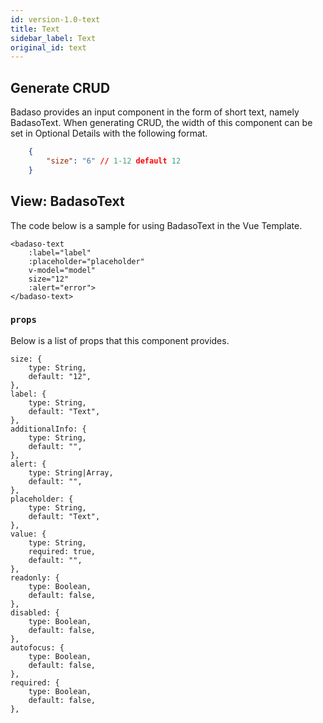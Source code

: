 ```yaml
---
id: version-1.0-text
title: Text
sidebar_label: Text
original_id: text
---
```


## Generate CRUD

Badaso provides an input component in the form of short text, namely BadasoText. When generating CRUD, the width of this component can be set in Optional Details with the following format.

<!--DOCUSAURUS_CODE_TABS-->
<!--JSON-->
```json
    {
        "size": "6" // 1-12 default 12
    }
```
<!--END_DOCUSAURUS_CODE_TABS-->

## View: BadasoText

The code below is a sample for using BadasoText in the Vue Template.

<!--DOCUSAURUS_CODE_TABS-->
<!--Vue-->
```vue
<badaso-text
    :label="label"
    :placeholder="placeholder"
    v-model="model"
    size="12"
    :alert="error">
</badaso-text>
```
<!--END_DOCUSAURUS_CODE_TABS-->

### ```props```

Below is a list of props that this component provides.

```
size: {
    type: String,
    default: "12",
},
label: {
    type: String,
    default: "Text",
},
additionalInfo: {
    type: String,
    default: "",
},
alert: {
    type: String|Array,
    default: "",
},
placeholder: {
    type: String,
    default: "Text",
},
value: {
    type: String,
    required: true,
    default: "",
},
readonly: {
    type: Boolean,
    default: false,
},
disabled: {
    type: Boolean,
    default: false,
},
autofocus: {
    type: Boolean,
    default: false,
},
required: {
    type: Boolean,
    default: false,
},

```
